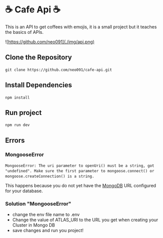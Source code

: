 # ☕ Cafe Api ☕
<p>This is an API to get coffees with emojis, it is a small project but it teaches the basics of APIs. </p>

![https://github.com/neo091](./img/api.png)

## Clone the Repository
`git clone https://github.com/neo091/cafe-api.git`

## Install Dependencies
`npm install`

## Run project
`npm run dev`

## Errors
### MongooseError
`MongooseError: The uri parameter to openUri() must be a string, got "undefined". Make sure the first parameter to mongoose.connect() or mongoose.createConnection() is a string.`

This happens because you do not yet have the [MongoDB](https://www.mongodb.com/) URL configured for your database.
### Solution "MongooseError"
- change the env file name to .env
- Change the value of ATLAS_URI to the URL you get when creating your Cluster in Mongo DB
- save changes and run you project!